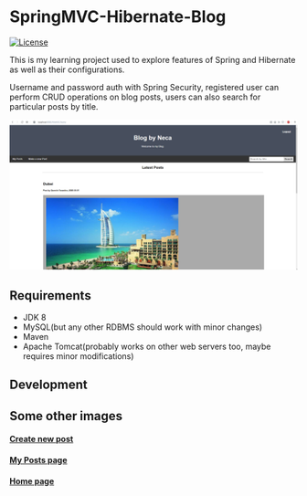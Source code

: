 # SpringMVC-Hibernate-Blog
[![License](https://img.shields.io/badge/License-Apache%202.0-blue.svg)](https://opensource.org/licenses/Apache-2.0)

This is my learning project used to explore features of Spring and Hibernate as well as their configurations.

Username and password auth with Spring Security, registered user can perform CRUD operations on blog posts, users can also search for particular posts by title.

<img src="https://github.com/nemanjajokic/SpringMVC-Hibernate-Blog/blob/master/preview/img1.png">

## Requirements
* JDK 8
* MySQL(but any other RDBMS should work with minor changes)
* Maven
* Apache Tomcat(probably works on other web servers too, maybe requires minor modifications)

## Development

## Some other images
#### [Create new post](preview/img2.png)
#### [My Posts page](preview/img3.png)
#### [Home page](preview/img4.png)
